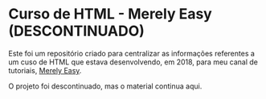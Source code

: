 # Curso de HTML - Merely Easy (DESCONTINUADO)

Este foi um repositório criado para centralizar as informações referentes a um cuso de HTML que estava desenvolvendo, em 2018, para meu canal de tutoriais, [Merely Easy](https://www.youtube.com/merelyeasy). 

O projeto foi descontinuado, mas o material continua aqui.
